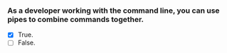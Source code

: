 ### As a developer working with the command line, you can use pipes to combine commands together.

- [x] True.
- [ ] False.
